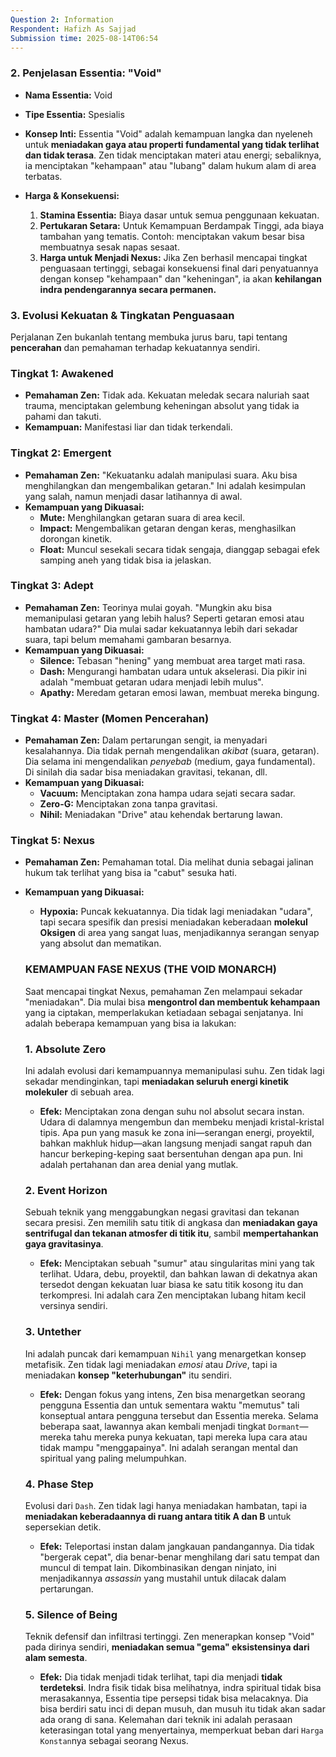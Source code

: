 ```yaml
---
Question 2: Information
Respondent: Hafizh As Sajjad
Submission time: 2025-08-14T06:54
---
```

### **2. Penjelasan Essentia: "Void"**

- **Nama Essentia:** Void 
    
- **Tipe Essentia:** Spesialis
- **Konsep Inti:** Essentia "Void" adalah kemampuan langka dan nyeleneh untuk **meniadakan gaya atau properti fundamental yang tidak terlihat dan tidak terasa**. Zen tidak menciptakan materi atau energi; sebaliknya, ia menciptakan "kehampaan" atau "lubang" dalam hukum alam di area terbatas.
- **Harga & Konsekuensi:**
    1. **Stamina Essentia:** Biaya dasar untuk semua penggunaan kekuatan.
    2. **Pertukaran Setara:** Untuk Kemampuan Berdampak Tinggi, ada biaya tambahan yang tematis. Contoh: menciptakan vakum besar bisa membuatnya sesak napas sesaat.
    3. **Harga untuk Menjadi Nexus:** Jika Zen berhasil mencapai tingkat penguasaan tertinggi, sebagai konsekuensi final dari penyatuannya dengan konsep "kehampaan" dan "keheningan", ia akan **kehilangan indra pendengarannya secara permanen.**

### **3. Evolusi Kekuatan & Tingkatan Penguasaan**

Perjalanan Zen bukanlah tentang membuka jurus baru, tapi tentang **pencerahan** dan pemahaman terhadap kekuatannya sendiri.

### **Tingkat 1: Awakened**

- **Pemahaman Zen:** Tidak ada. Kekuatan meledak secara naluriah saat trauma, menciptakan gelembung keheningan absolut yang tidak ia pahami dan takuti.
- **Kemampuan:** Manifestasi liar dan tidak terkendali.

### **Tingkat 2: Emergent**

- **Pemahaman Zen:** "Kekuatanku adalah manipulasi suara. Aku bisa menghilangkan dan mengembalikan getaran." Ini adalah kesimpulan yang salah, namun menjadi dasar latihannya di awal.
- **Kemampuan yang Dikuasai:**
    - **Mute:** Menghilangkan getaran suara di area kecil.
    - **Impact:** Mengembalikan getaran dengan keras, menghasilkan dorongan kinetik.
    - **Float:** Muncul sesekali secara tidak sengaja, dianggap sebagai efek samping aneh yang tidak bisa ia jelaskan.

### **Tingkat 3: Adept**

- **Pemahaman Zen:** Teorinya mulai goyah. "Mungkin aku bisa memanipulasi getaran yang lebih halus? Seperti getaran emosi atau hambatan udara?" Dia mulai sadar kekuatannya lebih dari sekadar suara, tapi belum memahami gambaran besarnya.
- **Kemampuan yang Dikuasai:**
    - **Silence:** Tebasan "hening" yang membuat area target mati rasa.
    - **Dash:** Mengurangi hambatan udara untuk akselerasi. Dia pikir ini adalah "membuat getaran udara menjadi lebih mulus".
    - **Apathy:** Meredam getaran emosi lawan, membuat mereka bingung.

### **Tingkat 4: Master (Momen Pencerahan)**

- **Pemahaman Zen:** Dalam pertarungan sengit, ia menyadari kesalahannya. Dia tidak pernah mengendalikan _akibat_ (suara, getaran). Dia selama ini mengendalikan _penyebab_ (medium, gaya fundamental). Di sinilah dia sadar bisa meniadakan gravitasi, tekanan, dll.
- **Kemampuan yang Dikuasai:**
    - **Vacuum:** Menciptakan zona hampa udara sejati secara sadar.
    - **Zero-G:** Menciptakan zona tanpa gravitasi.
    - **Nihil:** Meniadakan "Drive" atau kehendak bertarung lawan.

### **Tingkat 5: Nexus**

- **Pemahaman Zen:** Pemahaman total. Dia melihat dunia sebagai jalinan hukum tak terlihat yang bisa ia "cabut" sesuka hati.
- **Kemampuan yang Dikuasai:**
    
    - **Hypoxia:** Puncak kekuatannya. Dia tidak lagi meniadakan "udara", tapi secara spesifik dan presisi meniadakan keberadaan **molekul Oksigen** di area yang sangat luas, menjadikannya serangan senyap yang absolut dan mematikan.
    
    ### **KEMAMPUAN FASE NEXUS (THE VOID MONARCH)**
    
    Saat mencapai tingkat Nexus, pemahaman Zen melampaui sekadar "meniadakan". Dia mulai bisa **mengontrol dan membentuk kehampaan** yang ia ciptakan, memperlakukan ketiadaan sebagai senjatanya. Ini adalah beberapa kemampuan yang bisa ia lakukan:
    
    ### **1. Absolute Zero**
    
    Ini adalah evolusi dari kemampuannya memanipulasi suhu. Zen tidak lagi sekadar mendinginkan, tapi **meniadakan seluruh energi kinetik molekuler** di sebuah area.
    
    - **Efek:** Menciptakan zona dengan suhu nol absolut secara instan. Udara di dalamnya mengembun dan membeku menjadi kristal-kristal tipis. Apa pun yang masuk ke zona ini—serangan energi, proyektil, bahkan makhluk hidup—akan langsung menjadi sangat rapuh dan hancur berkeping-keping saat bersentuhan dengan apa pun. Ini adalah pertahanan dan area denial yang mutlak.
    
    ### **2. Event Horizon**
    
    Sebuah teknik yang menggabungkan negasi gravitasi dan tekanan secara presisi. Zen memilih satu titik di angkasa dan **meniadakan gaya sentrifugal dan tekanan atmosfer di titik itu**, sambil **mempertahankan gaya gravitasinya**.
    
    - **Efek:** Menciptakan sebuah "sumur" atau singularitas mini yang tak terlihat. Udara, debu, proyektil, dan bahkan lawan di dekatnya akan tersedot dengan kekuatan luar biasa ke satu titik kosong itu dan terkompresi. Ini adalah cara Zen menciptakan lubang hitam kecil versinya sendiri.
    
    ### **3. Untether**
    
    Ini adalah puncak dari kemampuan `Nihil` yang menargetkan konsep metafisik. Zen tidak lagi meniadakan _emosi_ atau _Drive_, tapi ia meniadakan **konsep "keterhubungan"** itu sendiri.
    
    - **Efek:** Dengan fokus yang intens, Zen bisa menargetkan seorang pengguna Essentia dan untuk sementara waktu "memutus" tali konseptual antara pengguna tersebut dan Essentia mereka. Selama beberapa saat, lawannya akan kembali menjadi tingkat `Dormant`—mereka tahu mereka punya kekuatan, tapi mereka lupa cara atau tidak mampu "menggapainya". Ini adalah serangan mental dan spiritual yang paling melumpuhkan.
    
    ### **4. Phase Step**
    
    Evolusi dari `Dash`. Zen tidak lagi hanya meniadakan hambatan, tapi ia **meniadakan keberadaannya di ruang antara titik A dan B** untuk sepersekian detik.
    
    - **Efek:** Teleportasi instan dalam jangkauan pandangannya. Dia tidak "bergerak cepat", dia benar-benar menghilang dari satu tempat dan muncul di tempat lain. Dikombinasikan dengan ninjato, ini menjadikannya _assassin_ yang mustahil untuk dilacak dalam pertarungan.
    
    ### **5. Silence of Being**
    
    Teknik defensif dan infiltrasi tertinggi. Zen menerapkan konsep "Void" pada dirinya sendiri, **meniadakan semua "gema" eksistensinya dari alam semesta**.
    
    - **Efek:** Dia tidak menjadi tidak terlihat, tapi dia menjadi **tidak terdeteksi**. Indra fisik tidak bisa melihatnya, indra spiritual tidak bisa merasakannya, Essentia tipe persepsi tidak bisa melacaknya. Dia bisa berdiri satu inci di depan musuh, dan musuh itu tidak akan sadar ada orang di sana. Kelemahan dari teknik ini adalah perasaan keterasingan total yang menyertainya, memperkuat beban dari `Harga Konstan`nya sebagai seorang Nexus.